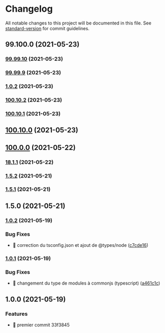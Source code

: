 # Changelog

All notable changes to this project will be documented in this file. See [standard-version](https://github.com/conventional-changelog/standard-version) for commit guidelines.

## 99.100.0 (2021-05-23)

### [99.99.10](https://github.com/Robot-Grimpeur/dev-os/compare/v99.99.9...v99.99.10) (2021-05-23)

### [99.99.9](https://github.com/Robot-Grimpeur/dev-os/compare/v1.0.2...v99.99.9) (2021-05-23)

### [1.0.2](https://github.com/Robot-Grimpeur/dev-os/compare/v100.10.2...v1.0.2) (2021-05-23)

### [100.10.2](https://github.com/Robot-Grimpeur/dev-os/compare/v100.10.1...v100.10.2) (2021-05-23)

### [100.10.1](https://github.com/Robot-Grimpeur/dev-os/compare/v100.10.0...v100.10.1) (2021-05-23)

## [100.10.0](https://github.com/Robot-Grimpeur/dev-os/compare/v100.0.0...v100.10.0) (2021-05-23)

## [100.0.0](https://github.com/Robot-Grimpeur/dev-os/compare/v18.1.1...v100.0.0) (2021-05-22)

### [18.1.1](https://github.com/Robot-Grimpeur/dev-os/compare/v1.5.2...v18.1.1) (2021-05-22)

### [1.5.2](https://github.com/Robot-Grimpeur/dev-os/compare/v1.5.1...v1.5.2) (2021-05-21)

### [1.5.1](https://github.com/Robot-Grimpeur/dev-os/compare/v1.5.0...v1.5.1) (2021-05-21)

## 1.5.0 (2021-05-21)

### [1.0.2](https://github.com/Robot-Grimpeur/node-typescript-boilerplate/compare/v1.0.1...v1.0.2) (2021-05-19)


### Bug Fixes

* :bug: correction du tsconfig.json et ajout de @types/node ([c7cde16](https://github.com/Robot-Grimpeur/node-typescript-boilerplate/commit/c7cde1645c41ed41ff3c14e221321ca84c0f66d5))

### [1.0.1](https://github.com/Robot-Grimpeur/node-typescript-boilerplate/compare/v1.0.0...v1.0.1) (2021-05-19)


### Bug Fixes

* :bug: changement du type de modules à commonjs (typescript) ([a461c1c](https://github.com/Robot-Grimpeur/node-typescript-boilerplate/commit/a461c1cd5080d5b76e1af92307a1688e06890b73))

## 1.0.0 (2021-05-19)


### Features

* :tada: premier commit 33f3845
